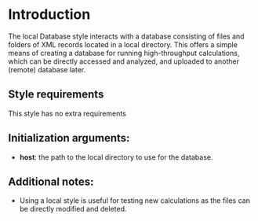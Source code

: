 # Introduction

The local Database style interacts with a database consisting of files and 
folders of XML records located in a local directory. This offers a simple means 
of creating a database for running high-throughput calculations, which can be 
directly accessed and analyzed, and uploaded to another (remote) database later.

## Style requirements

This style has no extra requirements

## Initialization arguments:

- __host__: the path to the local directory to use for the database.

## Additional notes:

- Using a local style is useful for testing new calculations as the files
  can be directly modified and deleted.